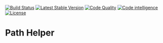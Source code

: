 [![Build Status](https://travis-ci.com/open-engine/helpers-path.svg?branch=master)](https://travis-ci.com/open-engine/helpers-path)
[![Latest Stable Version](https://img.shields.io/packagist/v/open-engine/helpers-path.svg)](https://packagist.org/packages/open-engine/helpers-path)
[![Code Quality](https://img.shields.io/scrutinizer/g/open-engine/helpers-path.svg)](https://scrutinizer-ci.com/g/open-engine/helpers-path)
[![Code intelligence](https://scrutinizer-ci.com/g/open-engine/helpers-path/badges/code-intelligence.svg?b=master)](https://scrutinizer-ci.com/g/open-engine/helpers-path)
[![License](https://img.shields.io/badge/license-GPL%203-green.svg)](https://github.com/open-engine/helpers-path/blob/master/LICENSE)

# Path Helper

